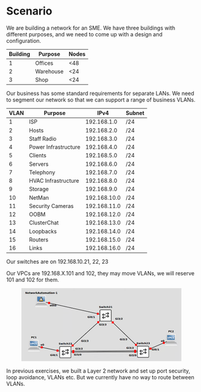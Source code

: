 # Scenario

We are building a network for an SME. We have three buildings with different purposes, and we need to come up with a design and configuration.

| **Building** | **Purpose** | **Nodes** |
| ------------ | ----------- | --------- |
| 1            | Offices     | <48       |
| 2            | Warehouse   | <24       |
| 3            | Shop        | <24       |

Our business has some standard requirements for separate LANs. We need to segment our network so that we can support a range of business VLANs.

| **VLAN** | **Purpose**          | **IPv4**     | **Subnet** |
| -------- | -------------------- | ------------ | ---------- |
| 1        | ISP                  | 192.168.1.0  | /24        |
| 2        | Hosts                | 192.168.2.0  | /24        |
| 3        | Staff Radio          | 192.168.3.0  | /24        |
| 4        | Power Infrastructure | 192.168.4.0  | /24        |
| 5        | Clients              | 192.168.5.0  | /24        |
| 6        | Servers              | 192.168.6.0  | /24        |
| 7        | Telephony            | 192.168.7.0  | /24        |
| 8        | HVAC Infrastructure  | 192.168.8.0  | /24        |
| 9        | Storage              | 192.168.9.0  | /24        |
| 10       | NetMan               | 192.168.10.0 | /24        |
| 11       | Security Cameras     | 192.168.11.0 | /24        |
| 12       | OOBM                 | 192.168.12.0 | /24        |
| 13       | ClusterChat          | 192.168.13.0 | /24        |
| 14       | Loopbacks            | 192.168.14.0 | /24        |
| 15       | Routers              | 192.168.15.0 | /24        |
| 16       | Links                | 192.168.16.0 | /24        |

Our switches are on 192.168.10.21, 22, 23

Our VPCs are 192.168.X.101 and 102, they may move VLANs, we will reserve 101 and 102 for them.

<figure><img src="../.gitbook/assets/image (3).png" alt=""><figcaption></figcaption></figure>

In previous exercises, we built a Layer 2 network and set up port security, loop avoidance, VLANs etc. But we currently have no way to route between VLANs.
